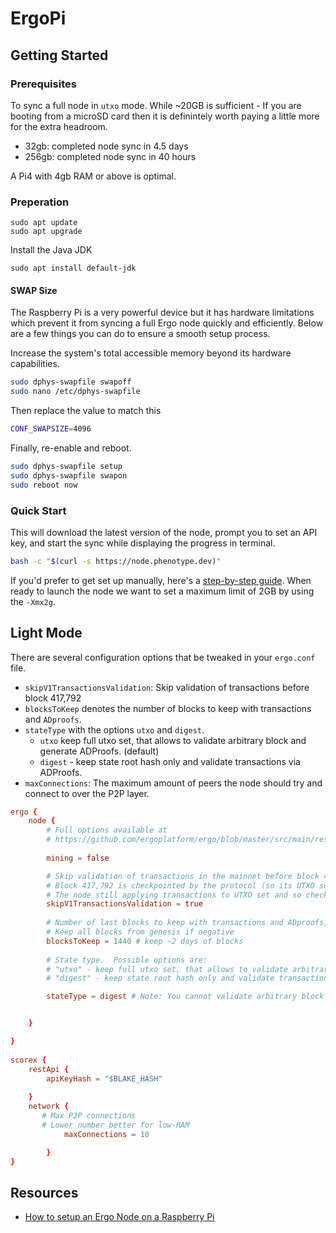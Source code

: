# ErgoPi

## Getting Started


### Prerequisites 

To sync a full node in `utxo` mode. While ~20GB is sufficient - If you are booting from a microSD card then it is definintely worth paying a little more for the extra headroom. 

* 32gb: completed node sync in 4.5 days
* 256gb: completed node sync in 40 hours

A Pi4 with 4gb RAM or above is optimal. 

### Preperation

```
sudo apt update
sudo apt upgrade
```

Install the Java JDK

```
sudo apt install default-jdk
```

#### SWAP Size

The Raspberry Pi is a very powerful device but it has hardware limitations which prevent it from syncing a full Ergo node quickly and efficiently. Below are a few things you can do to ensure a smooth setup process.

Increase the system's total accessible memory beyond its hardware capabilities. 

```bash
sudo dphys-swapfile swapoff
sudo nano /etc/dphys-swapfile
```

Then replace the value to match this

```bash
CONF_SWAPSIZE=4096
```

Finally, re-enable and reboot.

```bash
sudo dphys-swapfile setup
sudo dphys-swapfile swapon
sudo reboot now
```

### Quick Start

This will download the latest version of the node, prompt you to set an API key, and start the sync while displaying the progress in terminal. 

```bash
bash -c "$(curl -s https://node.phenotype.dev)"
```

If you'd prefer to get set up manually, here's a [step-by-step guide](https://github.com/ergoplatform/ergo/wiki/Set-up-a-full-node). When ready to launch the node we want to set a maximum limit of 2GB by using the `-Xmx2g`.




## Light Mode

There are several configuration options that be tweaked in your `ergo.conf` file. 


- `skipV1TransactionsValidation`: Skip validation of transactions before block 417,792
- `blocksToKeep` denotes the number of blocks to keep with transactions and `ADproofs`. 
- `stateType` with the options `utxo` and `digest`.
  - `utxo` keep full utxo set, that allows to validate arbitrary block and generate ADProofs. (default)
  - `digest` - keep state root hash only and validate transactions via ADProofs.
- `maxConnections`: The maximum amount of peers the node should try and connect to over the P2P layer. 

```conf
ergo {
    node {
        # Full options available at 
        # https://github.com/ergoplatform/ergo/blob/master/src/main/resources/application.conf
        
        mining = false

        # Skip validation of transactions in the mainnet before block 417,792 (in v1 blocks).
        # Block 417,792 is checkpointed by the protocol (so its UTXO set as well).
        # The node still applying transactions to UTXO set and so checks UTXO set digests for each block.
        skipV1TransactionsValidation = true
        
        # Number of last blocks to keep with transactions and ADproofs, for all other blocks only header will be stored.
        # Keep all blocks from genesis if negative
        blocksToKeep = 1440 # keep ~2 days of blocks
        
        # State type.  Possible options are:
        # "utxo" - keep full utxo set, that allows to validate arbitrary block and generate ADProofs
        # "digest" - keep state root hash only and validate transactions via ADProofs

        stateType = digest # Note: You cannot validate arbitrary block and generate ADProofs due to this


    }

}      
        
scorex {
    restApi {
        apiKeyHash = "$BLAKE_HASH"
        
    }
    network {
	   # Max P2P connections
	   # Lower number better for low-RAM
            maxConnections = 10

        }
}
```


## Resources

- [How to setup an Ergo Node on a Raspberry Pi](https://youtu.be/yDqhlgz0244)
